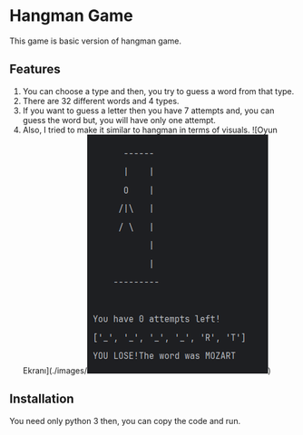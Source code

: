 # Hangman Game
This game is basic version of hangman game.
## Features
1. You can choose a type and then, you try to guess a word from that type.
2. There are 32 different words and 4 types.
3. If you want to guess a letter then you have 7 attempts and, you can guess the word but, you will have only one attempt.
4. Also, I tried to make it similar to hangman in terms of visuals. 
![Oyun Ekranı](./images/![Ekran görüntüsü 2025-09-17 230333.png](images/Ekran%20g%C3%B6r%C3%BCnt%C3%BCs%C3%BC%202025-09-17%20230333.png))
## Installation 
You need only python 3 then, you can copy the code and run.